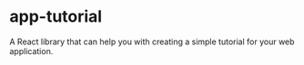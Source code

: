 # app-tutorial

A React library that can help you with creating a simple tutorial for your web application.
